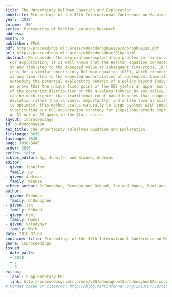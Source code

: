 ```yaml
---
title: The Uncertainty Bellman Equation and Exploration
booktitle: Proceedings of the 35th International Conference on Machine Learning
year: '2018'
volume: '80'
series: Proceedings of Machine Learning Research
address: 
month: 0
publisher: PMLR
pdf: http://proceedings.mlr.press/v80/odonoghue18a/odonoghue18a.pdf
url: http://proceedings.mlr.press/v80/odonoghue2018a.html
abstract: We consider the exploration/exploitation problem in reinforcement learning.
  For exploitation, it is well known that the Bellman equation connects the value
  at any time-step to the expected value at subsequent time-steps. In this paper we
  consider a similar uncertainty Bellman equation (UBE), which connects the uncertainty
  at any time-step to the expected uncertainties at subsequent time-steps, thereby
  extending the potential exploratory benefit of a policy beyond individual time-steps.
  We prove that the unique fixed point of the UBE yields an upper bound on the variance
  of the posterior distribution of the Q-values induced by any policy. This bound
  can be much tighter than traditional count-based bonuses that compound standard
  deviation rather than variance. Importantly, and unlike several existing approaches
  to optimism, this method scales naturally to large systems with complex generalization.
  Substituting our UBE-exploration strategy for $\epsilon$-greedy improves DQN performance
  on 51 out of 57 games in the Atari suite.
layout: inproceedings
id: o-donoghue18a
tex_title: The Uncertainty {B}ellman Equation and Exploration
firstpage: 3836
lastpage: 3845
page: 3836-3845
order: 3836
cycles: false
bibtex_editor: Dy, Jennifer and Krause, Andreas
editor:
- given: Jennifer
  family: Dy
- given: Andreas
  family: Krause
bibtex_author: O'Donoghue, Brendan and Osband, Ian and Munos, Remi and Mnih, Volodymyr
author:
- given: Brendan
  family: O’Donoghue
- given: Ian
  family: Osband
- given: Remi
  family: Munos
- given: Volodymyr
  family: Mnih
date: 2018-07-03
container-title: Proceedings of the 35th International Conference on Machine Learning
genre: inproceedings
issued:
  date-parts:
  - 2018
  - 7
  - 3
extras:
- label: Supplementary PDF
  link: http://proceedings.mlr.press/v80/odonoghue18a/odonoghue18a-supp.pdf
# Format based on citeproc: http://blog.martinfenner.org/2013/07/30/citeproc-yaml-for-bibliographies/
---
```

